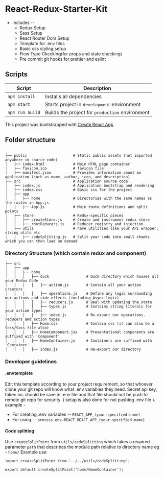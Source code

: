 # React-Redux-Starter-Kit

- Includes --
  - Redux Setup
  - Sass Setup
  - React Router Dom Setup
  - Template for .env files
  - Basic css styling setup
  - Flow Type Checking(for props and state checking)
  - Pre commit git hooks for prettier and eslint

## Scripts

| Script          | Description                                     |
| --------------- | ----------------------------------------------- |
| `npm install`   | Installs all dependencies                       |
| `npm start`     | Starts project in `development` environment     |
| `npm run build` | Builds the project for `production` environment |

This project was bootstrapped with [Create React App](https://github.com/facebook/create-react-app).

## Folder structure

```
.
├── public                     # Static public assets (not imported anywhere in source code)
│   ├── index.html             # Main HTML page container
|   ├── favicon.ico            # favicon file
|   ├── manifest.json          # Provides information about an application (such as name, author, icon, and description)
├── src                        # Application source code
│   ├── index.js               # Application bootstrap and rendering
│   ├── index.css              # Basic css for the project
│   ├── app
│   │   ├── home               # Directories with the same names as the routes in App.js
│   │   ├── App.js             # Main route definitions and split points
│   ├── store                  # Redux-specific pieces
│   │   ├── createStore.js     # Create and instrument redux store
│   │   ├── rootReducers.js    # Reducer registry and injection
│   ├── utils                  # have utilities like your API wrapper, string utils etc
│   │   ├── codeSplitting.js   # Split your code into small chunks which you can then load on demand
```

### Directory Structure (which contain redux and component)

```
├── src
│   ├── app
│   │   ├── home
│   │   │   ├── duck                 # Duck directory which houses all your Redux Code
│   │   │   │   ├── action.js        # Contain all your action creators
│   │   │   │   ├── operations.js    # Define any logic surrounding our actions and side effects (including Async logic)
│   │   │   │   ├── reducers.js      # Deal with updating the state
│   │   │   │   ├── types.js         # Contains string literals for your action types
│   │   │   │   ├── index.js         # Re-export our operations, reducers and action types
│   │   │   ├── Home.css             # Contain css (it can also be a Scss/Sass file also)
│   │   │   ├── HomeComponent.jsx    # Presentational components are suffixed with 'Component'
│   │   │   ├── HomeContainer.js     # Containers are suffixed with 'Container'
│   │   │   ├── index.js             # Re-export our directory
```

### Developer guidelines

#### .envtemplate

Edit this template according to your project requirement, so that whoever clone your git repo will know what .env variables they need.
Secret api key, token no. should be save in .env file and that file should not be push to remote git repo for security.
( setup is also done for not pushing .env file ).
example -

- For creating .env variables -- `REACT_APP_(your-specified-name)`
- For using -- `process.env.REACT_REACT_APP_(your-specified-name)`

#### Code splitting

Use `createSplitPoint` from `utils/codeSplitting` which takes a required parameter `path` that describes the module path relative to directory name eg - `home/`
Example use:

```
import createSplitPoint from '../../utils/codeSplitting';

export default createSplitPoint('home/HomeContainer');
```
